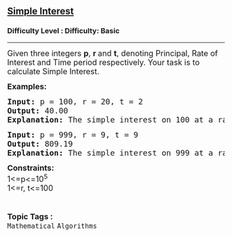 <h2><a href="https://www.geeksforgeeks.org/problems/simple-interest3457/1?page=4&difficulty=Basic&status=unsolved,attempted&sortBy=accuracy">Simple Interest</a></h2><h3>Difficulty Level : Difficulty: Basic</h3><hr><div class="problems_problem_content__Xm_eO"><p><span style="font-size: 18px;">Given three integers&nbsp;<strong>p</strong>,&nbsp;<strong>r&nbsp;</strong>and&nbsp;<strong>t</strong>, denoting Principal, Rate of Interest and Time period respectively. Your task is to calculate Simple Interest.</span></p>
<p><span style="font-size: 18px;"><strong>Examples:</strong></span></p>
<pre><span style="font-size: 18px;"><strong>Input: </strong>p = 100, r = 20, t = 2
<strong>Output: </strong>40.00
<strong>Explanation: </strong>The simple interest on 100 at a rate of 20% across 2 time periods is 40.</span></pre>
<pre><span style="font-size: 18px;"><strong>Input: </strong>p = 999, r = 9, t = 9
<strong>Output: </strong>809.19
<strong>Explanation: </strong>The simple interest on 999 at a rate of 9% across 9 time periods is 809.19</span></pre>
<p><span style="font-size: 18px;"><strong>Constraints:</strong><br>1&lt;=p&lt;=10<sup>5</sup><br>1&lt;=r, t&lt;=100</span></p></div><br><p><span style=font-size:18px><strong>Topic Tags : </strong><br><code>Mathematical</code>&nbsp;<code>Algorithms</code>&nbsp;